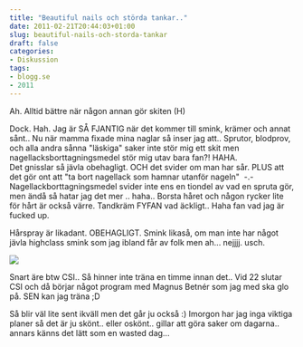 ```yaml
---
title: "Beautiful nails och störda tankar.."
date: 2011-02-21T20:44:03+01:00
slug: beautiful-nails-och-storda-tankar
draft: false
categories:
- Diskussion
tags:
- blogg.se
- 2011
---
```

Ah. Alltid bättre när någon annan gör skiten (H)  
  
Dock. Hah. Jag är SÅ FJANTIG när det kommer till smink, krämer och annat sånt.. Nu när mamma fixade mina naglar så inser jag att.. Sprutor, blodprov, och alla andra sånna "läskiga" saker inte stör mig ett skit men nagellacksborttagningsmedel stör mig utav bara fan?! HAHA.  
Det gnisslar så jävla obehagligt. OCH det svider om man har sår. PLUS att det gör ont att "ta bort nagellack som hamnar utanför nageln"  -.- Nagellackborttagningsmedel svider inte ens en tiondel av vad en spruta gör, men ändå så hatar jag det mer .. haha.. Borsta håret och någon rycker lite för hårt är också värre. Tandkräm FYFAN vad äckligt.. Haha fan vad jag är fucked up.  
  
Hårspray är likadant. OBEHAGLIGT. Smink likaså, om man inte har något jävla highclass smink som jag ibland får av folk men ah... nejjjj. usch.  
  
![](/assets/images/blogg.se/csiny_133895987.jpg)  
  
Snart äre btw CSI.. Så hinner inte träna en timme innan det.. Vid 22 slutar CSI och då börjar något program med Magnus Betnér som jag med ska glo på. SEN kan jag träna ;D  
  
  
Så blir väl lite sent ikväll men det går ju också :) Imorgon har jag inga viktiga planer så det är ju skönt.. eller oskönt.. gillar att göra saker om dagarna.. annars känns det lätt som en wasted dag...